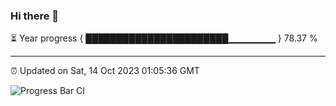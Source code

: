 ### Hi there 👋

⏳ Year progress { ███████████████████████▁▁▁▁▁▁▁ } 78.37 %

---

⏰ Updated on Sat, 14 Oct 2023 01:05:36 GMT

![Progress Bar CI](https://github.com/liununu/liununu/workflows/Progress%20Bar%20CI/badge.svg)
